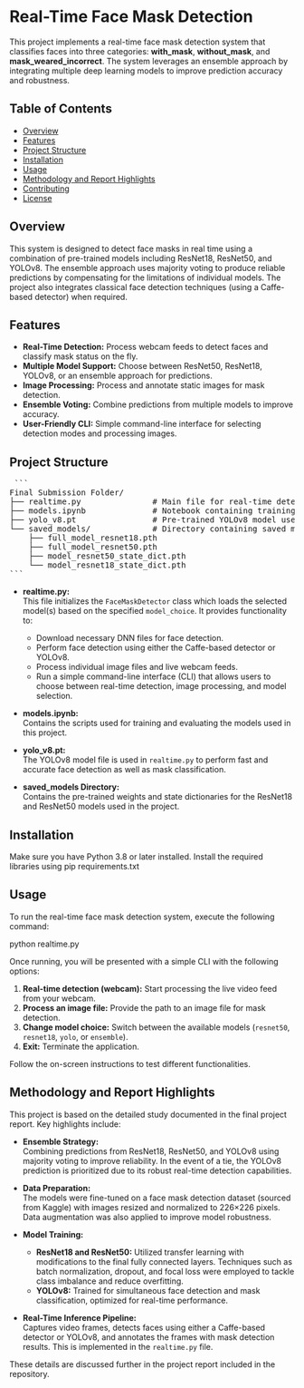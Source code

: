 # Real-Time Face Mask Detection

This project implements a real-time face mask detection system that classifies faces into three categories: **with_mask**, **without_mask**, and **mask_weared_incorrect**. The system leverages an ensemble approach by integrating multiple deep learning models to improve prediction accuracy and robustness.

## Table of Contents
- [Overview](#overview)
- [Features](#features)
- [Project Structure](#project-structure)
- [Installation](#installation)
- [Usage](#usage)
- [Methodology and Report Highlights](#methodology-and-report-highlights)
- [Contributing](#contributing)
- [License](#license)

## Overview
This system is designed to detect face masks in real time using a combination of pre-trained models including ResNet18, ResNet50, and YOLOv8. The ensemble approach uses majority voting to produce reliable predictions by compensating for the limitations of individual models. The project also integrates classical face detection techniques (using a Caffe-based detector) when required.

## Features
- **Real-Time Detection:** Process webcam feeds to detect faces and classify mask status on the fly.
- **Multiple Model Support:** Choose between ResNet50, ResNet18, YOLOv8, or an ensemble approach for predictions.
- **Image Processing:** Process and annotate static images for mask detection.
- **Ensemble Voting:** Combine predictions from multiple models to improve accuracy.
- **User-Friendly CLI:** Simple command-line interface for selecting detection modes and processing images.

## Project Structure
<pre> ``` 
Final Submission Folder/
├── realtime.py               # Main file for real-time detection and CLI interface
├── models.ipynb              # Notebook containing training and evaluation scripts
├── yolo_v8.pt                # Pre-trained YOLOv8 model used for face detection and mask classification
└── saved_models/             # Directory containing saved model weights
    ├── full_model_resnet18.pth
    ├── full_model_resnet50.pth
    ├── model_resnet50_state_dict.pth
    └── model_resnet18_state_dict.pth
``` </pre>


- **realtime.py:**  
  This file initializes the `FaceMaskDetector` class which loads the selected model(s) based on the specified `model_choice`. It provides functionality to:
  - Download necessary DNN files for face detection.
  - Perform face detection using either the Caffe-based detector or YOLOv8.
  - Process individual image files and live webcam feeds.
  - Run a simple command-line interface (CLI) that allows users to choose between real-time detection, image processing, and model selection.

- **models.ipynb:**  
  Contains the scripts used for training and evaluating the models used in this project.

- **yolo_v8.pt:**  
  The YOLOv8 model file is used in `realtime.py` to perform fast and accurate face detection as well as mask classification.

- **saved_models Directory:**  
  Contains the pre-trained weights and state dictionaries for the ResNet18 and ResNet50 models used in the project.

## Installation
Make sure you have Python 3.8 or later installed. Install the required libraries using pip
requirements.txt


## Usage
To run the real-time face mask detection system, execute the following command:

python realtime.py

Once running, you will be presented with a simple CLI with the following options:

1. **Real-time detection (webcam):** Start processing the live video feed from your webcam.  
2. **Process an image file:** Provide the path to an image file for mask detection.  
3. **Change model choice:** Switch between the available models (`resnet50`, `resnet18`, `yolo`, or `ensemble`).  
4. **Exit:** Terminate the application.

Follow the on-screen instructions to test different functionalities.

## Methodology and Report Highlights
This project is based on the detailed study documented in the final project report. Key highlights include:

- **Ensemble Strategy:**  
  Combining predictions from ResNet18, ResNet50, and YOLOv8 using majority voting to improve reliability. In the event of a tie, the YOLOv8 prediction is prioritized due to its robust real-time detection capabilities.

- **Data Preparation:**  
  The models were fine-tuned on a face mask detection dataset (sourced from Kaggle) with images resized and normalized to 226×226 pixels. Data augmentation was also applied to improve model robustness.

- **Model Training:**  
  - **ResNet18 and ResNet50:** Utilized transfer learning with modifications to the final fully connected layers. Techniques such as batch normalization, dropout, and focal loss were employed to tackle class imbalance and reduce overfitting.
  - **YOLOv8:** Trained for simultaneous face detection and mask classification, optimized for real-time performance.

- **Real-Time Inference Pipeline:**  
  Captures video frames, detects faces using either a Caffe-based detector or YOLOv8, and annotates the frames with mask detection results. This is implemented in the `realtime.py` file.

These details are discussed further in the project report included in the repository.

